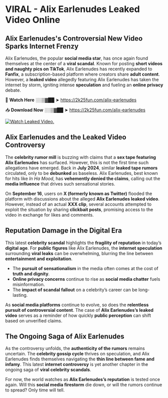 # VIRAL - Alix Earlenudes Leaked Video Online

## **Alix Earlenudes's Controversial New Video Sparks Internet Frenzy**  

Alix Earlenudes, the popular **social media star**, has once again found themselves at the center of a **viral scandal**. Known for posting **short videos and naughty pics on TikTok**, Alix Earlenudes has recently expanded to **Fanfix**, a subscription-based platform where creators share **adult content**. However, a **leaked video** allegedly featuring Alix Earlenudes has taken the internet by storm, igniting intense **speculation** and fueling an **online privacy** debate.  

🔴 **Watch Here** ░░▒▓██ ➤ https://2k25fun.com/alix-earlenudes  

📥 **Download Now** ░░▒▓██ ➤ https://2k25fun.com/alix-earlenudes  

[![Watch Leaked Video.](https://miro.medium.com/v2/resize:fit:828/format:webp/1*cilzJN44JGOrTw9NJCrNHA.gif "Watch Leaked Video")](https://2k25fun.com/alix-earlenudes)

## **Alix Earlenudes and the Leaked Video Controversy**  

The **celebrity rumor mill** is buzzing with claims that a **sex tape featuring Alix Earlenudes** has surfaced. However, this is not the first time such allegations have emerged. Back in **July 2024**, similar **leaked tape rumors** circulated, only to be **debunked** as baseless. Alix Earlenudes, best known for hits like *In Ha Mood*, has **vehemently denied the claims**, calling out the **media influence** that drives such sensational stories.  

On **September 16**, users on **X (formerly known as Twitter)** flooded the platform with discussions about the alleged **Alix Earlenudes leaked video**. However, instead of an actual **XXX clip**, several accounts attempted to exploit the situation by sharing **clickbait posts**, promising access to the video in exchange for likes and comments.  

## **Reputation Damage in the Digital Era**  

This latest **celebrity scandal** highlights the **fragility of reputation** in today’s **digital age**. For **public figures** like Alix Earlenudes, the **internet speculation** surrounding **viral leaks** can be overwhelming, blurring the line between **entertainment and exploitation**.  

- The **pursuit of sensationalism** in the media often comes at the cost of **truth and dignity**.  
- **Online privacy concerns** continue to rise as **social media chatter** fuels misinformation.  
- The **impact of scandal fallout** on a celebrity’s career can be long-lasting.  

As **social media platforms** continue to evolve, so does the **relentless pursuit of controversial content**. The case of **Alix Earlenudes’s leaked video** serves as a reminder of how quickly **public perception** can shift based on unverified claims.  

## **The Ongoing Saga of Alix Earlenudes**  

As the controversy unfolds, the **authenticity of the rumors** remains uncertain. The **celebrity gossip cycle** thrives on speculation, and Alix Earlenudes finds themselves navigating the **thin line between fame and infamy**. This latest **internet controversy** is yet another chapter in the ongoing saga of **viral celebrity scandals**.  

For now, the world watches as **Alix Earlenudes’s reputation** is tested once again. Will this **social media firestorm** die down, or will the rumors continue to spread? Only time will tell.